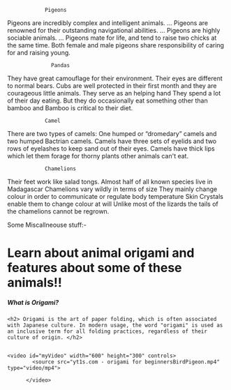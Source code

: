                 Pigeons

Pigeons are incredibly complex and intelligent animals. ...
Pigeons are renowned for their outstanding navigational abilities. ...
Pigeons are highly sociable animals. ...
Pigeons mate for life, and tend to raise two chicks at the same time.
Both female and male pigeons share responsibility of caring for and raising young.



                  Pandas

 They have great camouflage for their environment.
Their eyes are different to normal bears.
Cubs are well protected in their first month and they are courageous little animals. 
They serve as an helping hand
They spend a lot of their day eating. But they do occasionally eat something other than bamboo and Bamboo is critical to their diet. 
    

                Camel
There are two types of camels: One humped or “dromedary” camels and two humped Bactrian camels.
Camels have three sets of eyelids and two rows of eyelashes to keep sand out of their eyes.
Camels have thick lips which let them forage for thorny plants other animals can't eat.  

                Chamelions
Their feet work like salad tongs.
Almost half of all known species live in Madagascar
Chamelions vary wildly in terms of size
They mainly change colour in order to communicate or regulate body temperature
Skin Crystals enable them to change colour at will
Unlike most of the lizards the tails of the chamelions cannot be regrown.










Some Miscallneouse stuff:-

 <h1>Learn about animal origami and features about some of these animals!! </h1> 
    <h5>What is Origami?</h5>
    
    <h2> Origami is the art of paper folding, which is often associated with Japanese culture. In modern usage, the word "origami" is used as an inclusive term for all folding practices, regardless of their culture of origin. </h2>
    

    <video id="myVideo" width="600" height="300" controls>
            <source src="yt1s.com - origami for beginnersBirdPigeon.mp4" type="video/mp4">
           
          </video>

      


      

                 